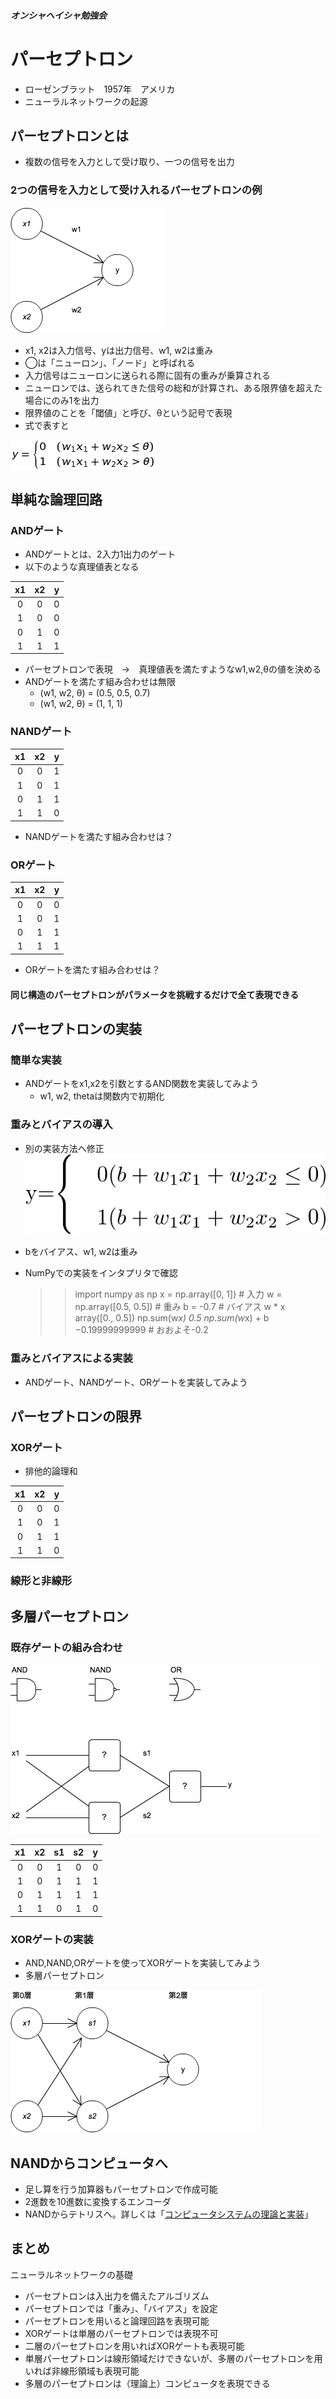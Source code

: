 ##### オンシャヘイシャ勉強会
# パーセプトロン
+ ローゼンブラット　1957年　アメリカ
+ ニューラルネットワークの起源

## パーセプトロンとは
+ 複数の信号を入力として受け取り、一つの信号を出力


### 2つの信号を入力として受け入れるパーセプトロンの例

![2入力の例](2-1.png)

+ x1, x2は入力信号、yは出力信号、w1, w2は重み
+ ◯は「ニューロン」、「ノード」と呼ばれる
+ 入力信号はニューロンに送られる際に固有の重みが乗算される
+ ニューロンでは、送られてきた信号の総和が計算され、ある限界値を超えた場合にのみ1を出力
+ 限界値のことを「閾値」と呼び、θという記号で表現
+ 式で表すと

![式1](2-2.png)

## 単純な論理回路
### ANDゲート
+ ANDゲートとは、2入力1出力のゲート
+ 以下のような真理値表となる

| x1 | x2 |  y |
|:--:|:--:|:--:|
|  0 |  0 |  0 |
|  1 |  0 |  0 |
|  0 |  1 |  0 |
|  1 |  1 |  1 |

+ パーセプトロンで表現　→　真理値表を満たすようなw1,w2,θの値を決める
+ ANDゲートを満たす組み合わせは無限 
    + (w1, w2, θ) = (0.5, 0.5, 0.7)
    + (w1, w2, θ) = (1, 1, 1)

### NANDゲート
| x1 | x2 |  y |
|:--:|:--:|:--:|
|  0 |  0 |  1 |
|  1 |  0 |  1 |
|  0 |  1 |  1 |
|  1 |  1 |  0 |
+ NANDゲートを満たす組み合わせは？

### ORゲート
| x1 | x2 |  y |
|:--:|:--:|:--:|
|  0 |  0 |  0 |
|  1 |  0 |  1 |
|  0 |  1 |  1 |
|  1 |  1 |  1 |
+ ORゲートを満たす組み合わせは？


#### 同じ構造のパーセプトロンがパラメータを挑戦するだけで全て表現できる

## パーセプトロンの実装
### 簡単な実装
+ ANDゲートをx1,x2を引数とするAND関数を実装してみよう
    + w1, w2, thetaは関数内で初期化

### 重みとバイアスの導入
+ 別の実装方法へ修正
![式2](2-3.png)
+ bをバイアス、w1, w2は重み
+ NumPyでの実装をインタプリタで確認


    >> import numpy as np
    >> x = np.array([0, 1])     # 入力
    >> w = np.array([0.5, 0.5]) # 重み
    >> b = -0.7                 # バイアス
    >> w * x
    array([0., 0.5])
    >> np.sum(w*x)
    0.5
    >> np.sum(w*x) + b
    −0.19999999999             # おおよそ-0.2

### 重みとバイアスによる実装
+ ANDゲート、NANDゲート、ORゲートを実装してみよう

## パーセプトロンの限界
### XORゲート
+ 排他的論理和

| x1 | x2 |  y |
|:--:|:--:|:--:|
|  0 |  0 |  0 |
|  1 |  0 |  1 |
|  0 |  1 |  1 |
|  1 |  1 |  0 |

### 線形と非線形

## 多層パーセプトロン
### 既存ゲートの組み合わせ

![XORゲート](2-4.png)

| x1 | x2 | s1 | s2 |  y |
|:--:|:--:|:--:|:--:|:--:|
|  0 |  0 |  1 |  0 |  0 |
|  1 |  0 |  1 |  1 |  1 |
|  0 |  1 |  1 |  1 |  1 |
|  1 |  1 |  0 |  1 |  0 |


### XORゲートの実装
+ AND,NAND,ORゲートを使ってXORゲートを実装してみよう
+ 多層パーセプトロン

![XORゲート](2-5.png)

## NANDからコンピュータへ
+ 足し算を行う加算器もパーセプトロンで作成可能
+ 2進数を10進数に変換するエンコーダ
+ NANDからテトリスへ。詳しくは「[コンピュータシステムの理論と実装](http://amzn.to/2fn3oFO)」

## まとめ
ニューラルネットワークの基礎

+ パーセプトロンは入出力を備えたアルゴリズム
+ パーセプトロンでは「重み」、「バイアス」を設定
+ パーセプトロンを用いると論理回路を表現可能
+ XORゲートは単層のパーセプトロンでは表現不可
+ 二層のパーセプトロンを用いればXORゲートも表現可能
+ 単層パーセプトロンは線形領域だけできないが、多層のパーセプトロンを用いれば非線形領域も表現可能
+ 多層のパーセプトロンは（理論上）コンピュータを表現できる